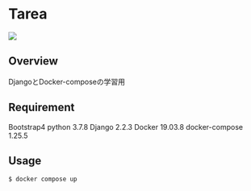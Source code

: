 # Tarea
![](https://user-images.githubusercontent.com/61341108/159599387-c3cc9540-7404-420c-98f4-d581fa90adba.png)

## Overview
DjangoとDocker-composeの学習用

## Requirement
Bootstrap4
python 3.7.8
Django 2.2.3
Docker 19.03.8
docker-compose 1.25.5

## Usage
`$ docker compose up`
